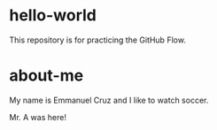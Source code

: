 # hello-world
This repository is for practicing the GitHub Flow.

# about-me

My name is Emmanuel Cruz and I like to watch soccer.

Mr. A was here!
